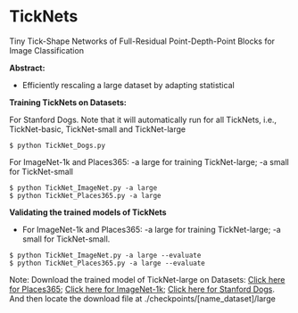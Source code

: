 # TickNets
Tiny Tick-Shape Networks of Full-Residual Point-Depth-Point Blocks for Image Classification

**Abstract:**

* Efficiently rescaling a large dataset by adapting statistical

**Training TickNets on Datasets:**

For Stanford Dogs. Note that it will automatically run for all TickNets, i.e., TickNet-basic, TickNet-small and TickNet-large
```
$ python TickNet_Dogs.py 
```
For ImageNet-1k and Places365: -a large for training TickNet-large; -a small for TickNet-small
```
$ python TickNet_ImageNet.py -a large
$ python TickNet_Places365.py -a large 
```
**Validating the trained models of TickNets**
* For ImageNet-1k and Places365: -a large for training TickNet-large; -a small for TickNet-small.
```
$ python TickNet_ImageNet.py -a large --evaluate
$ python TickNet_Places365.py -a large --evaluate
```
Note: Download the trained model of TickNet-large on Datasets: [Click here for Places365](https://drive.google.com/file/d/13K-zgU2nkYCUtEfOQ8awXYnGLYz92_c-/view?usp=drive_link); [Click here for ImageNet-1k](https://drive.google.com/file/d/1-4EusMzLuWzxPQUEKWo0n4iE0H59Qm37/view?usp=drive_link); [Click here for Stanford Dogs](https://pages.github.com/). And then locate the download file at ./checkpoints/[name_dataset]/large
